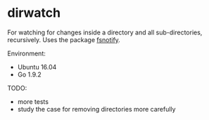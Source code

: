 # dirwatch
For watching for changes inside a directory and all sub-directories, recursively. Uses the package [fsnotify](https://github.com/fsnotify/fsnotify).

Environment:
* Ubuntu 16.04
* Go 1.9.2

TODO:
* more tests
* study the case for removing directories more carefully

